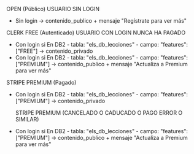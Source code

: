 OPEN (Público) USUARIO SIN LOGIN

- Sin login → contenido_publico + mensaje "Regístrate para ver más"

CLERK FREE (Autenticado) USUARIO CON LOGIN NUNCA HA PAGADO

- Con login si En DB2 - tabla: "els_db_lecciones" - campo: "features": ["FREE"] → contenido_privado
- Con login si En DB2 - tabla: "els_db_lecciones" - campo: "features": ["PREMIUM"] → contenido_publico + mensaje "Actualiza a Premium para ver más"

STRIPE PREMIUM (Pagado)

- Con login si En DB2 - tabla: "els_db_lecciones" - campo: "features": ["PREMIUM"] → contenido_privado

  STRIPE PREMIUM (CANCELADO O CADUCADO O PAGO ERROR O SIMILAR)

- Con login si En DB2 - tabla: "els_db_lecciones" - campo: "features": ["PREMIUM"] → contenido_publico + mensaje "Actualiza a Premium para ver más"
